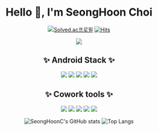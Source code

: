 <!--
**SeongHoonC/SeongHoonC** is a ✨ _special_ ✨ repository because its `README.md` (this file) appears on your GitHub profile.

Here are some ideas to get you started:
-->

<div align="center">
 
 # Hello 👋, I'm SeongHoon Choi 
   
 [![Solved.ac프로필](http://mazassumnida.wtf/api/mini/generate_badge?boj=vrexpert2302)](https://solved.ac/vrexpert2302)
 [![Hits](https://hits.seeyoufarm.com/api/count/incr/badge.svg?url=https://github.com/SeongHoonC&count_bg=%2321B573&title_bg=%23A5CD39&icon=android.svg&icon_color=%23E7E7E7&title=hits&edge_flat=false)](https://hits.seeyoufarm.com)
 
 <img src="https://gifdb.com/images/high/zootopia-nick-and-judy-fast-selfie-5zfd7ouw7ud9yov4.webp"/>
 
  <br/>

 ## ✨ Android Stack ✨
 
<div>
   <img src="https://img.shields.io/badge/Android%20Studio-3DDC84.svg?style=flat-square&logo=android-studio&logoColor=white"/>
   <img src="https://img.shields.io/badge/JetPack-4285F4?style=flat-square&logo=Jetpack Compose&logoColor=white">
   <img src="https://img.shields.io/badge/Kotlin-0095D5?style=flat-square&logo=Kotlin&logoColor=white"/>
   <img src="https://img.shields.io/badge/Java-0094F5?style=flat-square&logo=OpenJDK&logoColor=white"/>
   <img src="https://img.shields.io/badge/Firebase-FFCA28?style=flat-square&logo=Firebase&logoColor=white"/><br/>
</div>

## ✨ Cowork tools ✨

<div>
<img src="https://img.shields.io/badge/GitHub-181717?style=flat-square&logo=GitHub&logoColor=white"/>
 <img src="https://img.shields.io/badge/Notion-%23000000.svg?style=flat-square&logo=notion&logoColor=white"/>
 <img src="https://img.shields.io/badge/Figma-F24E1E?style=flat-square&logo=Figma&logoColor=white"/>
<img src="https://img.shields.io/badge/Postman-FF6C37?style=flat-square&logo=Postman&logoColor=white"/>
<img src="https://img.shields.io/badge/Starbucks-#006241?style=flat-square&logo=Starbucks&logoColor=white"/><br/>

</div>
 
![SeongHoonC's GitHub stats](https://github-readme-stats.vercel.app/api?username=SeongHoonC&show_icons=true&theme=tokyonight)
![Top Langs](https://github-readme-stats.vercel.app/api/top-langs/?username=SeongHoonC&layout=compact&theme=tokyonight)
</div>

